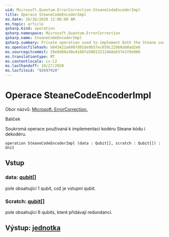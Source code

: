 ```yaml
---
uid: Microsoft.Quantum.ErrorCorrection.SteaneCodeEncoderImpl
title: Operace SteaneCodeEncoderImpl
ms.date: 10/26/2020 12:00:00 AM
ms.topic: article
qsharp.kind: operation
qsharp.namespace: Microsoft.Quantum.ErrorCorrection
qsharp.name: SteaneCodeEncoderImpl
qsharp.summary: Private operation used to implement both the Steane code encoder and decoder.
ms.openlocfilehash: b843422a6007d01de9b57ec659c229b8ab0ad2e6
ms.sourcegitcommit: 29e0d88a30e4166fa580132124b0eb57e1f0e986
ms.translationtype: MT
ms.contentlocale: cs-CZ
ms.lasthandoff: 10/27/2020
ms.locfileid: "92697928"
---
```

# <a name="steanecodeencoderimpl-operation"></a>Operace SteaneCodeEncoderImpl

Obor názvů: [Microsoft. ErrorCorrection.](xref:Microsoft.Quantum.ErrorCorrection)

Balíček [](https://nuget.org/packages/)


Soukromá operace používaná k implementaci kodéru Steane kódu i dekodéru.

```qsharp
operation SteaneCodeEncoderImpl (data : Qubit[], scratch : Qubit[]) : Unit
```


## <a name="input"></a>Vstup

### <a name="data--qubit"></a>data: [qubit](xref:microsoft.quantum.lang-ref.qubit)[]

pole obsahující 1 qubit, což je vstupní qubit.


### <a name="scratch--qubit"></a>Scratch: [qubit](xref:microsoft.quantum.lang-ref.qubit)[]

pole obsahující 6 qubits, které přidávají redundanci.



## <a name="output--unit"></a>Výstup: [jednotka](xref:microsoft.quantum.lang-ref.unit)

